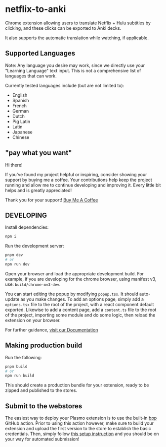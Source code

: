 # netflix-to-anki
Chrome extension allowing users to translate Netflix + Hulu subtitles by clicking, and these clicks can be exported to Anki decks.

It also supports the automatic translation while watching, if applicable.

## Supported Languages

Note: Any language you desire may work, since we directly use your "Learning Language" text input. This is not a comprehensive list of languages that can work.

Currently tested languages include (but are not limited to):
- English
- Spanish
- French
- German
- Dutch
- Pig Latin
- Latin
- Japanese
- Chinese

## "pay what you want"
Hi there!

If you've found my project helpful or inspiring, consider showing your support by buying me a coffee. Your contributions help keep the project running and allow me to continue developing and improving it. Every little bit helps and is greatly appreciated!

Thank you for your support!
[Buy Me A Coffee](https://buymeacoffee.com/demonlexe)

## DEVELOPING

Install dependencies:
```bash
npm i
```
Run the development server:
```bash
pnpm dev
# or
npm run dev
```

Open your browser and load the appropriate development build. For example, if you are developing for the chrome browser, using manifest v3, use: `build/chrome-mv3-dev`.

You can start editing the popup by modifying `popup.tsx`. It should auto-update as you make changes. To add an options page, simply add a `options.tsx` file to the root of the project, with a react component default exported. Likewise to add a content page, add a `content.ts` file to the root of the project, importing some module and do some logic, then reload the extension on your browser.

For further guidance, [visit our Documentation](https://docs.plasmo.com/)

## Making production build

Run the following:

```bash
pnpm build
# or
npm run build
```

This should create a production bundle for your extension, ready to be zipped and published to the stores.

## Submit to the webstores

The easiest way to deploy your Plasmo extension is to use the built-in [bpp](https://bpp.browser.market) GitHub action. Prior to using this action however, make sure to build your extension and upload the first version to the store to establish the basic credentials. Then, simply follow [this setup instruction](https://docs.plasmo.com/framework/workflows/submit) and you should be on your way for automated submission!
